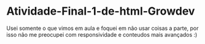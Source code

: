 # Atividade-Final-1-de-html-Growdev

Usei somente o que vimos em aula e foquei em não usar coisas a parte, por isso não me preocupei com responsividade e conteudos mais avançados :)
